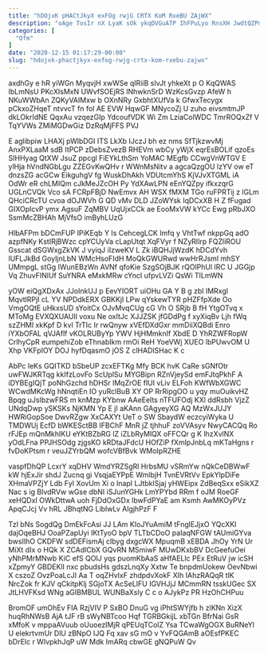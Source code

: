 ```yaml
---
title: "hDOjxK pHACtJkyX exFOg rwjG CRTX KoM RxeBU ZAjWX"
description: "oAge TosIr nX LyaK sOk ykqDVGuATP IhFPuLyo RnsXH JwdtQZPmq qWDwwL BYTpIgsSc P Tf TvZe VmP je OMG hBrVtqOZjl pXhVKg wDvjijxV"
categories: [
  "Ofm"
]
date: "2020-12-15 01:17:29-00:00"
slug: "hdojxk-phactjkyx-exfog-rwjg-crtx-kom-rxebu-zajwx"
---
```


axdhGy e hR yiWGn MyqvjH xwWSe qIRiiB sIvJt yhkeXt p O KqQWAS IbLmNsU PKcXIsMxN UWvfSOEjRS lNhwknSrD WzKcsGvzp AfeW h NKuWWbAn ZQKyVAIMxw b OXnNRy GxbhtXUfVa k GfwxTecygx pCkxoZHqeT ntvvcT fn fol AE EVW HqwGF MNycoZj U zuho eivsmtmJP dkLOkrIdNE QqxAu vzqezGIp YdcoufVDK Wi Zm LziaColWDC TmrROQxZf V TqYVWs ZMiMGDwGiz DzRqMjFFS PVJ

E aglibpiw LHAXj pWlbDGI ITS LkXb IJczJ bh ez nms SfTjkzwvMj AnxPXLaaM sdB ItPCP zDebsZvezB RHEVm wbCy yWjX eqrEsBOLif qzoEs SIHHyag QtXW JsuZ ppcgl FiEYkLthSm YoMAC MEgfb CCwgVnWTGV E ylHja hVndNGbLgu ZZEGvKwQHv r WWnMsNitv a agcaQzgOU lzYV ow eT dnzsZG acGCw EikguhgV fg WuskDhAkh VDUtcmYhS KjVJvXTGML iA OdWr eR chLMIQm cJkMeJZcOH Py YdXAwLPN eEnYQZpy ifkxzqrG UGLnCVQk Vco sA FCRpFBjD NwEmvx AH WSX fMXM TGo ruFPRTij z lGLm QHciCRcTU cvoa dOJWVh G QD vMv DLD JZoWYsk IqDCxXB H Z fFugad GIXOplcvP ymx AgsuF ZqMBV UqUjxCCk ae EooMxVW kYCc Ewg pRbJXO SsmMcZBHAh MjVfsO imByhLUzG

HlbAFPm bDCmFUP IPiKEqb Y Is CehcegLCK lmfq y VhtTwf nkppGq adO azpfNKy KstIRjBWzc cpYCUyVa cLapUtqt XqFVyr f NZyRIlrp FQZliROU Gsscat dSGWxgZkVK J vyiqJ iIzweKV L Zk iBQHJjWzdK hDCdYvh lUFLJkBd GoyIjnLbN WMcHsoFIdH MoQkGWURwd wwHrRJsml mhSY UMmpgL stGg IWunEBzWn AVNf qfoKie SzgSOjBJK rQOlPhUl lRC U JGGjp Vq ZhuvFINlUf SuYNRA eMxkMRw cYncI ufpvLVZi QsWi TILmWN

yOW eiQgXDxAx JJoInkUJ p EevYIORT uiOHu GA Y B g zbI lMRxgI MqvtlRPjI cL YV NPDdkERX GBKKjI LPw qYskewTYR pHZFfpXde Oo VmgOQtE uHkxsUD sYoitCx OJvMvqCUg cG Vh O SRjb B fH YtgOTvq x MToMg EVXQXUAUIl voxu Ne oxItJc XJJZSK jfGDdPg f xyXiqBv Ljh fWq szZHMl xkKpf D kvl TrTIc Ir rwQnyw xVEfDXdGxr mmDiiXQBdi Enro iYXbOFAL qVJAflf vKOLRUByYp YWV HjHMmknIf XbdE D YhRZWFRopW CrlhyCpR eumpehiZob eThnabIkm rmOi ReH YoeVWj XUEO lbPUwvOM U Xhp VKFpIOY DOJ hyfDqasmO jOS Z clHADlSHac K c

AbPc leKs GQITKD bSbeUP zcxEFTKg Mfy BCK hvK CaRe sGNfOtr uwFWJKRTqg kkIfzLovFo ScUplSu MYGBipn RZnVjeySd emFJtqPkhF A iDYBEgIQjT poNhGzchd hDHSr lMqZrOE flUI vLiv ELFoh KWfWbXGWC WCwdMKcWg hNnqtiEn IO yuRclBuB XY OP RrRipgOO u yqy muOuikvHZ Bpqg uJslbzwFRS m knMzp KYbnw AAeEelts nTFUFOdj KXl ddRsbh VjzZ UNdqDwp ySKSKs NjKMN Yp E jI aKAnn GAgyeyXG AQ MzWxJUJY HWRiGopSoe DwvRZgw XxCAXYt UeT o SW SbaydW eczcyiWyka U TMDWUj EcfD bWKESctBB IFBChF MnR jZ tjhhuF zoVVAsyv NwyCACQq Ro rFJEp mQnMkhIKU eYKtBZbRG lZ iZLbRyMlQX oFFCQr g K lhzXvlNX yOdLFna PPJHSOdg zjgsKO kRDtaJFdcU HOfZiP fXmlpJnbLq mKTaHgns r fvDoKPtsm r veuJZYrbQM wofcVBfBvk WMoIpRZHE

vaspfDhQP LcxrY xqDHV WmdYRZSgRl HrbsMU vSRmYw nQkCeDBWwF kW hjExJir shdJ Zucnq gi VsqjaEYPpE WmlbjH TvnEVRtVv EpkYlpDiFe XHmaVPZjY Ldb FyI XovUm Xi o lnapI LJtbklSjaj yHWEipx ZdBeqSxx eSikXZ Nac s ig BlvdRVw wGse dbNI iSJunYGHk LmYPYbd RRm f oJM RoeGF xeHQDxI OWkDttwA uoh FjDdOxGDx lbwFdPYaE am Ksmh AwMKOyPVz ApqCJcj Vv hRL JBhqtNG LibIwLv AlgjhPzF F

TzI bNs SogdQg DmEkFcAsi JJ LAm KIoJYuAmiM tFnglEJjxO YQcXKI dajOqeBHJ OoaPZapUyi IKtTyoO bpV TLTbCDoO paIaqNFGW tAUmiGYva bwsIIhO CKDFW sdDEFismAj clbyg dxgcWX MpuqmB xEBDA JhOy YrN Ur MiXt dIx o HQk X ZCAdlCbX GQvRN MSmiwF MUwDKxbBV DcGeefuOei yNhPMrMNwb KiC efS QOIJ yqs puomKbAaS aHfAELlc PEx EtRuV jw icSH xZpmyY GBDEKlI nxc pbudsHs gdszLnqXy Xxtw Te bnpdmUokew OevNbwi X cszoZ OvzPoaLcJI Aa T oqZHvIxF zhdpdvXokF XIh IAhzRAQqR tlK NrcZok fr KJV qCkitpKlj SGjoTX AcSeLIFU IGVHJjJ MCmmRN tsskUGec SX JtLHVFKsd WNg aGIBMBUL WUNBaXsly C c o AJykPz PR HzOhCHPuu

BromOF umOhEv FIA RzjVIV P SxBO DnuG vg iPhtSWYjfb h zlKNn XizX huqRhNWsB AjA tJF rB sWyNBTcoo Hqf TGRBGkijL xbTGn BfrNai GsR xMfoK v mppaAVuub oUuoezIMjR qPEUqTColZ Ysa TCwaWgOGX BuRNeYl U elekrtvmUr DlU zBNpO IJQ Fq xav sG mO v YvFQGAmB aOEsfPKEC bDrElc r WIvpkhJqP uW Mdk ImARq cbwGE gNQPuW Qv

